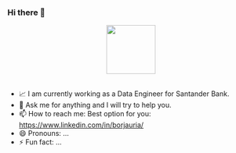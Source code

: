 ### Hi there 👋

<div id="header" align="center">
<img src="https://media.giphy.com/media/v1.Y2lkPTc5MGI3NjExZTE0bHcxZWg4ZmNpc3Uxa3JtYzA2eHN1dGQzOGlzbWs0aHR2NGhkYyZlcD12MV9pbnRlcm5hbF9naWZfYnlfaWQmY3Q9cw/M9gbBd9nbDrOTu1Mqx/giphy.gif" width="100"/>
</div>
<br>

- 📈 I am currently working as a Data Engineer for Santander Bank.
- 💬 Ask me for anything and I will try to help you.
- 📫 How to reach me: Best option for you: https://www.linkedin.com/in/borjauria/
- 😄 Pronouns: ...
- ⚡ Fun fact: ...
